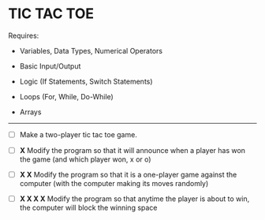 # TIC TAC TOE

Requires:

- Variables, Data Types, Numerical Operators

- Basic Input/Output

- Logic (If Statements, Switch Statements)

- Loops (For, While, Do-While)

- Arrays

---

- [ ] Make a two-player tic tac toe game.

- [ ] **X** Modify the program so that it will announce when a player has won the game (and which player won, x or o)

- [ ] **X X** Modify the program so that it is a one-player game against the computer (with the computer making its moves randomly)

- [ ] **X X X X** Modify the program so that anytime the player is about to win, the computer will block the winning space